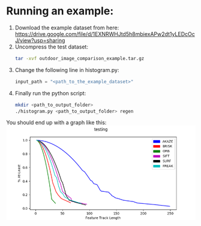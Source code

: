 # Running an example:

1. Download the example dataset from here: https://drive.google.com/file/d/1EXNRWHJtd5h8mbiexAPw2dt1yLEDcOcJ/view?usp=sharing
1. Uncompress the test dataset:
    ```bash
    tar -xvf outdoor_image_comparison_example.tar.gz
    ```
1. Change the following line in histogram.py:
    ```python
    input_path = "<path_to_the_example_dataset>"
    ```
1. Finally run the python script:
    ```bash
    mkdir <path_to_output_folder>
    ./histogram.py <path_to_output_folder> regen
    ```

You should end up with a graph like this:
![example graph](example_graph.png)
